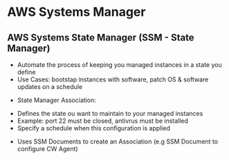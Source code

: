 # AWS Systems Manager



## AWS Systems State Manager (SSM - State Manager)

- Automate the process of keeping you managed instances in a state you define
- Use Cases: bootstap instances with software, patch OS & software updates on a schedule

* State Manager Association:
  
- Defines the state ou want to maintain to your managed instances
- Example: port 22 must be closed, antivrus must be installed
- Specify a schedule when this configuration is applied

* Uses SSM Documents to create an Association (e.g SSM Document to configure CW Agent)
